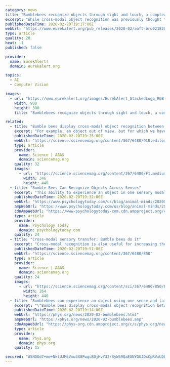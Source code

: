 ```yaml
---
category: news
title: "Bumblebees recognize objects through sight and touch, a complex cognitive feat"
excerpt: "While cross-modal object recognition was previously thought to be a highly complex cognitive capacity capable by few animals outside humans, the results suggest that the bumblebee - with a brain with fewer than one million neurons - can create mental ..."
publishedDateTime: 2020-02-20T19:17:00Z
webUrl: "https://www.eurekalert.org/pub_releases/2020-02/aaft-bro021820.php"
type: article
quality: 20
heat: -1
published: false

provider:
  name: EurekAlert!
  domain: eurekalert.org

topics:
  - AI
  - Computer Vision

images:
  - url: "https://www.eurekalert.org/images/EurekAlert_StackedLogo_RGB.jpg"
    width: 900
    height: 300
    title: "Bumblebees recognize objects through sight and touch, a complex cognitive feat"

related:
  - title: "Bumble bees display cross-modal object recognition between visual and tactile senses"
    excerpt: "For example, an object out of view, but for which we have a mental image, can still be recognized by touch. Such cross-modal recognition is highly adaptive and has been recently identified in other mammals, but whether it is widespread has been debated. Solvi et al. tested for this behavior in bumble bees, which are increasingly recognized as ..."
    publishedDateTime: 2020-02-20T19:25:00Z
    webUrl: "https://science.sciencemag.org/content/367/6480/910.editor-summary"
    type: article
    provider:
      name: Science | AAAS
      domain: sciencemag.org
    quality: 32
    images:
      - url: "https://science.sciencemag.org/content/367/6480/F1.medium.gif"
        width: 346
        height: 440
  - title: "Bumble Bees Can Recognize Objects Across Senses"
    excerpt: "This ability to experience an object in one sensory modality and later recognize it in another is called cross-modal object recognition. It’s actually a highly complex cognitive capacity that was thought to be limited to vertebrates. Cross-modal object recognition has been demonstrated across vision and touch in humans, apes, monkeys ..."
    publishedDateTime: 2020-02-20T19:32:00Z
    webUrl: "https://www.psychologytoday.com/us/blog/animal-minds/202002/bumble-bees-can-recognize-objects-across-senses"
    ampWebUrl: "https://www.psychologytoday.com/us/blog/animal-minds/202002/bumble-bees-can-recognize-objects-across-senses?amp"
    cdnAmpWebUrl: "https://www-psychologytoday-com.cdn.ampproject.org/c/s/www.psychologytoday.com/us/blog/animal-minds/202002/bumble-bees-can-recognize-objects-across-senses?amp"
    type: article
    provider:
      name: Psychology Today
      domain: psychologytoday.com
    quality: 24
  - title: "Cross-modal sensory transfer: Bumble bees do it"
    excerpt: "Cross-modal recognition is also useful for increasing the flexibility of object-recognition systems. The finding by Solvi et al. illustrates that tiny invertebrates, with brain structures that differ greatly from those of vertebrates, also can experience an object with one sensory modality and later recognize that same object with a different ..."
    publishedDateTime: 2020-02-20T19:51:00Z
    webUrl: "https://science.sciencemag.org/content/367/6480/850"
    type: article
    provider:
      name: Science | AAAS
      domain: sciencemag.org
    quality: 24
    images:
      - url: "https://science.sciencemag.org/content/sci/367/6480/850/F1.medium.gif"
        width: 264
        height: 440
  - title: "Bumblebees can experience an object using one sense and later recognize it using another"
    excerpt: "\"Bumble bees display cross-modal object recognition between visual and tactile senses,\" Science (2020). science.sciencemag.org/cgi/doi … 1126/science.aay8064 G. von der Emde at University of Bonn in Bonn, Germany el al., \"Cross-modal sensory transfer: Bees do it,\" Science (2020). science.sciencemag.org/cgi/doi … 1126/science.aba8519"
    publishedDateTime: 2020-02-20T19:14:00Z
    webUrl: "https://phys.org/news/2020-02-bumblebees.html"
    ampWebUrl: "https://phys.org/news/2020-02-bumblebees.amp"
    cdnAmpWebUrl: "https://phys-org.cdn.ampproject.org/c/s/phys.org/news/2020-02-bumblebees.amp"
    type: article
    provider:
      name: Phys.org
      domain: phys.org
    quality: 15

secured: "A5NOOd7+me+NklUJM5Vmw3X8PwqcBDjHvY32/SyW69QaEGNYGUJDxCpRVxLDbQM2dTWaKRPHe+JvGkOVqz7+m1iDKvIfv/XBEok3E6FZ8RH/NZCPfSPOgFQQ0kewN5xAZ8TSv/xEFynyxOBmWEBwjZtoxf4CEROO5M7nEeS1yIysVEYvjZgHy44nzYLUypJ1bv2n+PU3e19V1uI85wILmsGU7wk9A5o/iBB/R91uJ28mfNS53jhHKG2mHQPFPdfNIsgmtFhrgMhP3FNsSG+S9mkm156tXySKKGv1aAGtql7xUiJODOXXEi/Af4WH+PlH;Cr/9WfUJlOLvg6AV3dlytA=="
---
```


